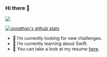 ### Hi there 👋

<a href="https://www.linkedin.com/in/jonathanrodriguezvaca/"><img src="https://img.shields.io/badge/-LinkedIn-0072b1?style=flat-square&logo=linkedin&logoColor=white"/></a> 

[![Jonathan's github stats](https://github-readme-stats.vercel.app/api?username=jrodva&count_private=true&theme=radical)](https://github.com/jrodva)

- 🔭 I’m currently looking for new challenges.
- 🌱 I’m currently learning about Swift.
- 📝 You can take a look at my resume [here](https://drive.google.com/file/d/13dciafMQNtCf596GiLtIvJxxUEO4AND8/view?usp=sharing).
